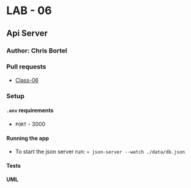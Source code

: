 # LAB - 06

## Api Server

### Author: Chris Bortel

### Pull requests
- [Class-06](git)

### Setup

#### `.env` requirements

- `PORT` - 3000

#### Running the app
- To start the json server run: ``» json-server --watch ./data/db.json``

#### Tests

#### UML


